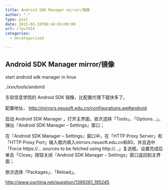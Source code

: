 ```yaml
---
title: Android SDK Manager mirror/镜像
author: "-"
type: post
date: 2015-03-18T00:44:01+00:00
url: /?p=7414
categories:
  - Uncategorized

---
```

## Android SDK Manager mirror/镜像
start android sdk manager in linux
  
./xxx/tools/andoird

东软信息学院的 Android SDK 镜像，比配置代理下载快多了。

配置地址， http://mirrors.neusoft.edu.cn/configurations.we#android

启动 Android SDK Manager ，打开主界面，依次选择「Tools」、「Options…」，弹出『Android SDK Manager – Settings』窗口；
  
在『Android SDK Manager – Settings』窗口中，在「HTTP Proxy Server」和「HTTP Proxy Port」输入框内填入mirrors.neusoft.edu.cn和80，并且选中「Force https://… sources to be fetched using http://…」复选框。设置完成后单击「Close」按钮关闭『Android SDK Manager – Settings』窗口返回到主界面；
  
依次选择「Packages」、「Reload」。
  
http://www.oschina.net/question/1399261_195245